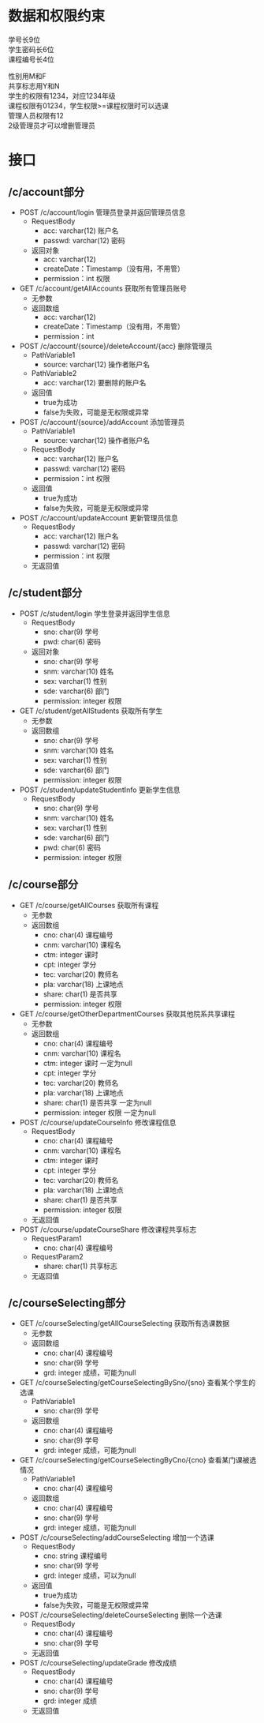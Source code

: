 # 数据和权限约束
学号长9位  
学生密码长6位  
课程编号长4位  

性别用M和F  
共享标志用Y和N  
学生的权限有1234，对应1234年级  
课程权限有01234，学生权限>=课程权限时可以选课  
管理人员权限有12  
2级管理员才可以增删管理员  

# 接口
## /c/account部分
- POST /c/account/login 管理员登录并返回管理员信息
    - RequestBody
        - acc: varchar(12) 账户名
        - passwd: varchar(12) 密码
    - 返回对象
        - acc: varchar(12)
        - createDate：Timestamp（没有用，不用管）
        - permission：int 权限
- GET /c/account/getAllAccounts 获取所有管理员账号
    - 无参数
    - 返回数组
        - acc: varchar(12)
        - createDate：Timestamp（没有用，不用管）
        - permission：int
- POST /c/account/{source}/deleteAccount/{acc} 删除管理员
    - PathVariable1
        - source: varchar(12) 操作者账户名
    - PathVariable2
        - acc: varchar(12) 要删除的账户名
    - 返回值
        - true为成功
        - false为失败，可能是无权限或异常
- POST /c/account/{source}/addAccount 添加管理员
    - PathVariable1
        - source: varchar(12) 操作者账户名
    - RequestBody
        - acc: varchar(12) 账户名
        - passwd: varchar(12) 密码
        - permission：int 权限
    - 返回值
        - true为成功
        - false为失败，可能是无权限或异常
- POST /c/account/updateAccount 更新管理员信息
    - RequestBody
        - acc: varchar(12) 账户名
        - passwd: varchar(12) 密码
        - permission：int 权限
    - 无返回值
## /c/student部分
- POST /c/student/login 学生登录并返回学生信息
    - RequestBody
        - sno: char(9) 学号
        - pwd: char(6) 密码
    - 返回对象
        - sno: char(9) 学号
        - snm: varchar(10) 姓名
        - sex: varchar(1) 性别
        - sde: varchar(6) 部门
        - permission: integer 权限
- GET /c/student/getAllStudents 获取所有学生
    - 无参数
    - 返回数组
        - sno: char(9) 学号
        - snm: varchar(10) 姓名
        - sex: varchar(1) 性别
        - sde: varchar(6) 部门
        - permission: integer 权限
- POST /c/student/updateStudentInfo 更新学生信息
    - RequestBody
        - sno: char(9) 学号
        - snm: varchar(10) 姓名
        - sex: varchar(1) 性别
        - sde: varchar(6) 部门
        - pwd: char(6) 密码  
        - permission: integer 权限
## /c/course部分
- GET /c/course/getAllCourses 获取所有课程
    - 无参数
    - 返回数组
        - cno: char(4) 课程编号
        - cnm: varchar(10) 课程名
        - ctm: integer 课时
        - cpt: integer 学分
        - tec: varchar(20) 教师名
        - pla: varchar(18) 上课地点 
        - share: char(1) 是否共享
        - permission: integer 权限
- GET /c/course/getOtherDepartmentCourses 获取其他院系共享课程
    - 无参数
    - 返回数组
        - cno: char(4) 课程编号
        - cnm: varchar(10) 课程名
        - ctm: integer 课时 一定为null
        - cpt: integer 学分
        - tec: varchar(20) 教师名
        - pla: varchar(18) 上课地点
        - share: char(1) 是否共享 一定为null
        - permission: integer 权限 一定为null
- POST /c/course/updateCourseInfo 修改课程信息
    - RequestBody
        - cno: char(4) 课程编号
        - cnm: varchar(10) 课程名
        - ctm: integer 课时
        - cpt: integer 学分
        - tec: varchar(20) 教师名
        - pla: varchar(18) 上课地点
        - share: char(1) 是否共享
        - permission: integer 权限
    - 无返回值
- POST /c/course/updateCourseShare 修改课程共享标志
    - RequestParam1
        - cno: char(4) 课程编号
    - RequestParam2
        - share: char(1) 共享标志
    - 无返回值
## /c/courseSelecting部分
- GET /c/courseSelecting/getAllCourseSelecting 获取所有选课数据
    - 无参数
    - 返回数组
        - cno: char(4) 课程编号
        - sno: char(9) 学号
        - grd: integer 成绩，可能为null
- GET /c/courseSelecting/getCourseSelectingBySno/{sno} 查看某个学生的选课
    - PathVariable1
        - sno: char(9) 学号
    - 返回数组
        - cno: char(4) 课程编号
        - sno: char(9) 学号
        - grd: integer 成绩，可能为null
- GET /c/courseSelecting/getCourseSelectingByCno/{cno} 查看某门课被选情况
    - PathVariable1
        - cno: char(4) 课程编号
    - 返回数组
        - cno: char(4) 课程编号
        - sno: char(9) 学号
        - grd: integer 成绩，可能为null
- POST /c/courseSelecting/addCourseSelecting 增加一个选课
    - RequestBody
        - cno: string 课程编号
        - sno: char(9) 学号
        - grd: integer 成绩，可以为null
    - 返回值
        - true为成功
        - false为失败，可能是无权限或异常
- POST /c/courseSelecting/deleteCourseSelecting 删除一个选课
    - RequestBody
        - cno: char(4) 课程编号
        - sno: char(9) 学号
    - 无返回值
- POST /c/courseSelecting/updateGrade 修改成绩
    - RequestBody
        - cno: char(4) 课程编号
        - sno: char(9) 学号
        - grd: integer 成绩
    - 无返回值